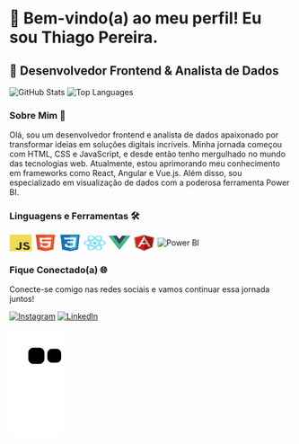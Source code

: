 # 👋 Bem-vindo(a) ao meu perfil! Eu sou Thiago Pereira.

## 💼 Desenvolvedor Frontend & Analista de Dados

![GitHub Stats](https://github-readme-stats.vercel.app/api?username=thiago-rspereira&show_icons=true&theme=tokyonight&include_all_commits=true&count_private=true)
![Top Languages](https://github-readme-stats.vercel.app/api/top-langs/?username=thiago-rspereira&layout=compact&langs_count=8&theme=tokyonight)

### Sobre Mim 🚀

Olá, sou um desenvolvedor frontend e analista de dados apaixonado por transformar ideias em soluções digitais incríveis. Minha jornada começou com HTML, CSS e JavaScript, e desde então tenho mergulhado no mundo das tecnologias web. Atualmente, estou aprimorando meu conhecimento em frameworks como React, Angular e Vue.js. Além disso, sou especializado em visualização de dados com a poderosa ferramenta Power BI.

### Linguagens e Ferramentas 🛠️

<img align="center" alt="JavaScript" height="30" width="40" src="https://raw.githubusercontent.com/devicons/devicon/master/icons/javascript/javascript-original.svg">
<img align="center" alt="HTML5" height="30" width="40" src="https://raw.githubusercontent.com/devicons/devicon/master/icons/html5/html5-original.svg">
<img align="center" alt="CSS3" height="30" width="40" src="https://raw.githubusercontent.com/devicons/devicon/master/icons/css3/css3-original.svg">
<img align="center" alt="React" height="30" width="40" src="https://raw.githubusercontent.com/devicons/devicon/master/icons/react/react-original.svg">
<img align="center" alt="Vue.js" height="30" width="40" src="https://raw.githubusercontent.com/devicons/devicon/master/icons/vuejs/vuejs-original.svg">
<img align="center" alt="Angular" height="30" width="40" src="https://raw.githubusercontent.com/devicons/devicon/master/icons/angularjs/angularjs-original.svg">
<img align="center" alt="Power BI" height="30" src="https://www.vectorlogo.zone/logos/microsoft_powerbi/microsoft_powerbi-icon.svg">

### Fique Conectado(a) 🌐

Conecte-se comigo nas redes sociais e vamos continuar essa jornada juntos!

[![Instagram](https://img.shields.io/badge/-Instagram-%23E4405F?style=for-the-badge&logo=instagram&logoColor=white)](https://instagram.com/trspereira)
[![LinkedIn](https://img.shields.io/badge/-LinkedIn-%230077B5?style=for-the-badge&logo=linkedin&logoColor=white)](https://www.linkedin.com/in/trspereira)

![Snake Animation](https://github.com/thiago-rspereira/thiago-rspereira/blob/output/github-contribution-grid-snake.svg)
